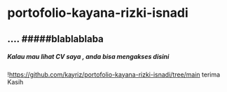 # portofolio-kayana-rizki-isnadi
....
#####blablablaba
---
##### Kalau mau lihat CV saya , anda bisa mengakses disini 
!https://github.com/kayriz/portofolio-kayana-rizki-isnadi/tree/main
terima Kasih
